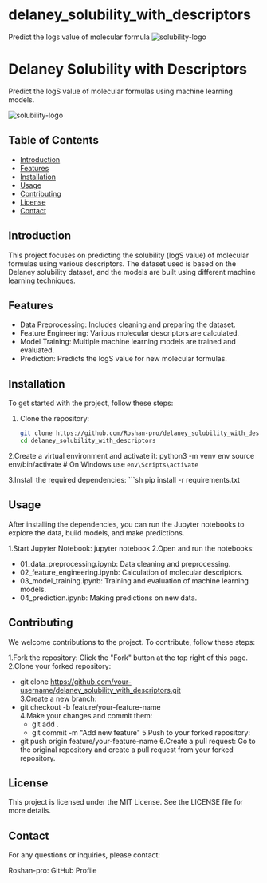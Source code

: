 # delaney_solubility_with_descriptors
Predict the logs value of molecular formula 
![solubility-logo](https://github.com/user-attachments/assets/1eeb8670-bd01-47c9-899c-9ecb71cea7a3)
# Delaney Solubility with Descriptors

Predict the logS value of molecular formulas using machine learning models.

![solubility-logo](https://github.com/user-attachments/assets/1eeb8670-bd01-47c9-899c-9ecb71cea7a3)

## Table of Contents
- [Introduction](#introduction)
- [Features](#features)
- [Installation](#installation)
- [Usage](#usage)
- [Contributing](#contributing)
- [License](#license)
- [Contact](#contact)

## Introduction
This project focuses on predicting the solubility (logS value) of molecular formulas using various descriptors. The dataset used is based on the Delaney solubility dataset, and the models are built using different machine learning techniques.

## Features
- Data Preprocessing: Includes cleaning and preparing the dataset.
- Feature Engineering: Various molecular descriptors are calculated.
- Model Training: Multiple machine learning models are trained and evaluated.
- Prediction: Predicts the logS value for new molecular formulas.

## Installation
To get started with the project, follow these steps:

1. Clone the repository:
   ```sh
   git clone https://github.com/Roshan-pro/delaney_solubility_with_descriptors.git
   cd delaney_solubility_with_descriptors
2.Create a virtual environment and activate it:
python3 -m venv env
source env/bin/activate  # On Windows use `env\Scripts\activate`


3.Install the required dependencies:
      ```sh
      pip install -r requirements.txt
## Usage
After installing the dependencies, you can run the Jupyter notebooks to explore the data, build models, and make predictions.

1.Start Jupyter Notebook:
   jupyter notebook
2.Open and run the notebooks:
- 01_data_preprocessing.ipynb: Data cleaning and preprocessing.
- 02_feature_engineering.ipynb: Calculation of molecular descriptors.
- 03_model_training.ipynb: Training and evaluation of machine learning models.
- 04_prediction.ipynb: Making predictions on new data.


## Contributing
We welcome contributions to the project. To contribute, follow these steps:<br>

1.Fork the repository: Click the "Fork" button at the top right of this page. <br>
2.Clone your forked repository:<br>
 - git clone https://github.com/your-username/delaney_solubility_with_descriptors.git <br>
3.Create a new branch:<br>
 - git checkout -b feature/your-feature-name <br>
4.Make your changes and commit them:<br>
   - git add .
   - git commit -m "Add new feature"
5.Push to your forked repository: <br>
  - git push origin feature/your-feature-name
6.Create a pull request: Go to the original repository and create a pull request from your forked repository.<br>

## License
This project is licensed under the MIT License. See the LICENSE file for more details.

## Contact
For any questions or inquiries, please contact:

Roshan-pro: GitHub Profile




